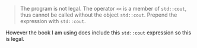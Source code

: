 <!--
 * @Author: Ning Xu
 * @Email: nxu@umich.edu
 * @Date: 2020-05-15 23:55:28
 * @LastEditor: Ning Xu
 * @Description: Debug a snippet
--> 
> The program is not legal. The operator `<<` is a member of `std::cout`, thus cannot be called without the object `std::cout`. Prepend the expression with `std::cout`.

However the book I am using does include this `std::cout` expression so this is legal.

